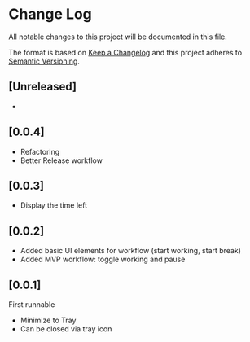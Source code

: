 # Change Log
All notable changes to this project will be documented in this file.

The format is based on [Keep a Changelog](http://keepachangelog.com/)
and this project adheres to [Semantic Versioning](http://semver.org/).

## [Unreleased]
 -

## [0.0.4]
 - Refactoring
 - Better Release workflow

## [0.0.3]
 - Display the time left

## [0.0.2]
 - Added basic UI elements for workflow (start working, start break)
 - Added MVP workflow: toggle working and pause

## [0.0.1]

First runnable
 - Minimize to Tray
 - Can be closed via tray icon

